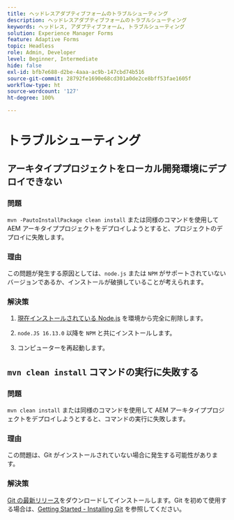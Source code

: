 ```yaml
---
title: ヘッドレスアダプティブフォームのトラブルシューティング
description: ヘッドレスアダプティブフォームのトラブルシューティング
keywords: ヘッドレス, アダプティブフォーム, トラブルシューティング
solution: Experience Manager Forms
feature: Adaptive Forms
topic: Headless
role: Admin, Developer
level: Beginner, Intermediate
hide: false
exl-id: bfb7e688-d2be-4aaa-ac9b-147cbd74b516
source-git-commit: 28792fe1690e68cd301a0de2ce8bff53fae1605f
workflow-type: ht
source-wordcount: '127'
ht-degree: 100%

---
```


# トラブルシューティング

## アーキタイププロジェクトをローカル開発環境にデプロイできない

### 問題

`mvn -PautoInstallPackage clean install` または同様のコマンドを使用して AEM アーキタイププロジェクトをデプロイしようとすると、プロジェクトのデプロイに失敗します。

### 理由

この問題が発生する原因としては、`node.js` または `NPM` がサポートされていないバージョンであるか、インストールが破損していることが考えられます。

### 解決策

1. [現在インストールされている Node.js](https://khushwantsehgal.wordpress.com/2022/06/28/how-to-remove-node-js-completely-from-windows-10/) を環境から完全に削除します。

1. `node.JS 16.13.0` 以降を `NPM` と共にインストールします。

1. コンピューターを再起動します。


## `mvn clean install` コマンドの実行に失敗する

### 問題

`mvn clean install` または同様のコマンドを使用して AEM アーキタイププロジェクトをデプロイしようとすると、コマンドの実行に失敗します。

### 理由

この問題は、Git がインストールされていない場合に発生する可能性があります。

### 解決策

[Git の最新リリース](https://git-scm.com/downloads)をダウンロードしてインストールします。Git を初めて使用する場合は、[Getting Started - Installing Git](https://git-scm.com/book/en/v2/Getting-Started-Installing-Git) を参照してください。
